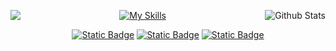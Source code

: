 <p align="center">
<img align='left' src="https://github-readme-stats.vercel.app/api?username=nicolleramos&show_icons=true&title_color=FFFFFF&text_color=FFFFFF&icon_color=FFFFFF&bg_color=0D1017&cache_seconds=2300&hide_border=true">
  
<img
        align="right"
        src="https://github-readme-stats.vercel.app/api/top-langs/?username=beatrizmaiads&show_icons=true&title_color=FFFFFF&text_color=FFFFFF&icon_color=FFFFFF&bg_color=0D1017&cache_seconds=2300&hide_border=true"
        alt="Github Stats"
      />
</p>

<div align="center">
  
[![My Skills](https://skillicons.dev/icons?i=py,r,mysql,postgres,sqlite,nodejs,ts,js,html,css,php,cpp,anaconda,git,vscode)](https://skillicons.dev)
</div>

<div align="center">

[![Static Badge](https://img.shields.io/badge/twitter-black)](https://x.com/luffywings) 
[![Static Badge](https://img.shields.io/badge/linkedin-black)](https://www.linkedin.com/in/nicolleramosbatista/)
[![Static Badge](https://img.shields.io/badge/instagram-black)](https://www.instagram.com/luffywings/)
</div>
